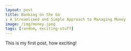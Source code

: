 ```yaml
---
layout: post
title: Banking on the Go
: A Streamlined and Simple Approach to Managing Money
image: /img/money.jpeg
tags: [random, exciting-stuff]
---
```


This is my first post, how exciting!
